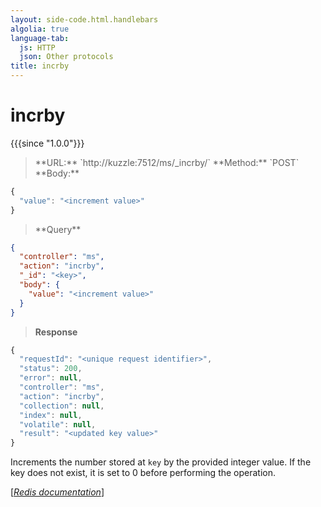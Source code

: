 ```yaml
---
layout: side-code.html.handlebars
algolia: true
language-tab:
  js: HTTP
  json: Other protocols
title: incrby
---
```


# incrby

{{{since "1.0.0"}}}



<blockquote class="js">
<p>
**URL:** `http://kuzzle:7512/ms/_incrby/<key>`  
**Method:** `POST`  
**Body:**
</p>
</blockquote>


```js
{
  "value": "<increment value>"
}
```



<blockquote class="json">
<p>
**Query**
</p>
</blockquote>


```json
{
  "controller": "ms",
  "action": "incrby",
  "_id": "<key>",
  "body": {
    "value": "<increment value>"
  }
}
```

>**Response**

```javascript
{
  "requestId": "<unique request identifier>",
  "status": 200,
  "error": null,
  "controller": "ms",
  "action": "incrby",
  "collection": null,
  "index": null,
  "volatile": null,
  "result": "<updated key value>"
}
```

Increments the number stored at `key` by the provided integer value. If the key does not exist, it is set to 0 before performing the operation.

[[_Redis documentation_]](https://redis.io/commands/incrby)
